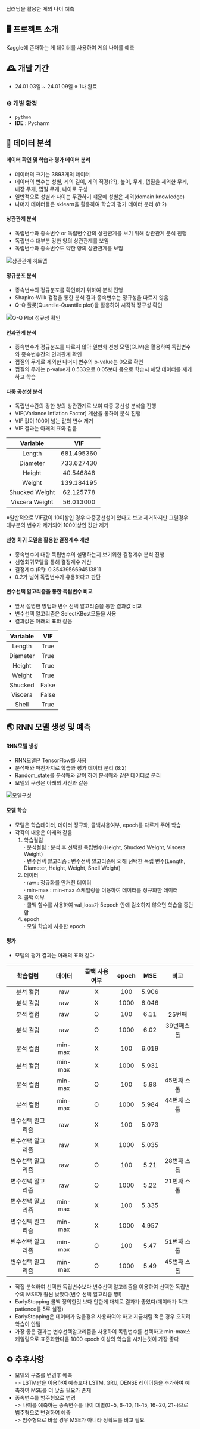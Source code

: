 딥러닝을 활용한 게의 나이 예측

## 🖥️ 프로젝트 소개
Kaggle에 존재하는 게 데이터를 사용하여 게의 나이를 예측
<br>

## 🕰️ 개발 기간
* 24.01.03일 ~ 24.01.09일 ※ 1차 완료

### ⚙️ 개발 환경
- `python`
- **IDE** : Pycharm

## 📌 데이터 분석
#### 데이터 확인 및 학습과 평가 데이터 분리
- 데이터의 크기는 3893개의 데이터
- 데이터의 변수는 성별, 게의 길이, 게의 직경(??), 높이, 무게, 껍질을 제외한 무게, 내장 무게, 껍질 무게, 나이로 구성
- 일반적으로 성별과 나이는 무관하기 떄문에 성별은 제외(domain knowledge)
- 나머지 데이터들은 sklearn을 활용하여 학습과 평가 데이터 분리 (8:2)

#### 상관관계 분석
- 독립변수와 종속변수 or 독립변수간의 상관관계를 보기 위해 상관관계 분석 진행
- 독립변수 대부분 강한 양의 상관관계를 보임
- 독립변수와 종속변수도 약한 양의 상관관계를 보임

![상관관계 히트맵](https://github.com/whcjfdudwkd/CrabAgePrediction/assets/70883264/32d3ed04-0e3a-4490-a603-b9e4f899d909)

#### 정규분포 분석
- 종속변수의 정규분포를 확인하기 위하여 분석 진행
- Shapiro-Wilk 검정을 통한 분석 결과 종속변수는 정규성을 따르지 않음
- Q-Q 플롯(Quantile-Quantile plot)을 활용하여 시각적 정규성 확인

![Q-Q Plot 정규성 확인](https://github.com/whcjfdudwkd/CrabAgePrediction/assets/70883264/17688a19-6db0-4568-bc72-aecddaa6db04)

#### 인과관계 분석
- 종속변수가 정규분포를 따르지 않아 일반화 선형 모델(GLM)을 활용하여 독립변수와 종속변수간의 인과관계 확인
- 껍질의 무게르 제외한 나머지 변수의 p-value는 0으로 확인
- 껍질의 무게는 p-value가 0.533으로 0.05보다 큼으로 학습시 해당 데이터를 제거하고 학습

#### 다중 공선성 분석
- 독립변수간의 강한 양의 상관관계르 보여 다중 공선성 분석을 진행
- VIF(Variance Inflation Factor) 계산을 통하여 분석 진행
- VIF 값이 100이 넘는 값의 변수 제거
- VIF 결과는 아래의 표와 같음

|Variable|VIF|
|:---:|:---:|
|Length|681.495360|
|Diameter|733.627430|
|Height|40.546848|
|Weight|139.184195|
|Shucked Weight|62.125778|
|Viscera Weight|56.013000|

※일반적으로 VIF값이 10이상인 경우 다중공선성이 있다고 보고 제거하지만 그럴경우 대부분의 변수가 제거되어 100이상인 값만 제거

#### 선형 회귀 모델을 활용한 결정계수 계산
- 종속변수에 대한 독립변수의 설명하는지 보기위한 결정계수 분석 진행
- 선형회귀모델을 통해 결정계수 계산
- 결정계수 (R²): 0.3543956694513811
- 0.2가 넘어 독립변수가 유용하다고 판단
  
#### 변수선택 알고리즘을 통한 독립변수 비교
- 앞서 설명한 방법과 변수 선택 알고리즘을 통한 결과값 비교
- 변수선택 알고리즘은 SelectKBest모듈을 사용
- 결과값은 아래의 표와 같음

|Variable|VIF|
|:---:|:---:|
|Length|True|
|Diameter|True|
|Height|True|
|Weight|True|
|Shucked|False|
|Viscera|False|
|Shell|True|

## 🌏 RNN 모델 생성 및 예측
#### RNN모델 생성
- RNN모델은 TensorFlow를 사용
- 분석때와 마찬가지로 학습과 평가 데이터 분리 (8:2)
- Random_state를 분석때와 같이 하여 분석때와 같은 데이터로 분리
- 모델의 구성은 아래의 사진과 같음

![모델구성](https://github.com/whcjfdudwkd/CrabAgePrediction/assets/70883264/8b35031b-31e5-4919-8360-545d2b400ad3) 

#### 모델 학습
 - 모델은 학습데이터, 데이터 정규화, 콜백사용여부, epoch를 다르게 주어 학습
 - 각각의 내용은 아래와 같음
   1. 학습컬럼
     <br>· 분석컬럼 : 분석 후 선택한 독립변수(Height, Shucked Weight, Viscera Weight)
     <br>· 변수선택 알고리즘 : 변수선택 알고리즘에 의해 선택한 독립 변수(Length, Diameter, Height, Weight, Shell Weight)
   2. 데이터
     <br>· raw : 정규화를 안거친 데이터
     <br>· min-max : min-max 스케일링을 이용하여 데이터를 정규화한 데이터
   3. 콜백 여부
     <br>· 콜백 함수를 사용하여 val_loss가 5epoch 안에 감소하지 않으면 학습을 중단함
   4. epoch
     <br>· 모델 학습에 사용한 epoch

#### 평가
 - 모델의 평가 결과는 아래의 표와 같다

|학습컬럼|데이터|콜백 사용 여부|epoch|MSE|비고|
|:---:|:---:|:---:|:---:|:---:|:---:|
|분석 컬럼|raw|X|100|5.906||
|분석 컬럼|raw|X|1000|6.046||
|분석 컬럼|raw|O|100|6.11|25번째|
|분석 컬럼|raw|O|1000|6.02|39번째스톱|
|분석 컬럼|min-max|X|100|6.019||
|분석 컬럼|min-max|X|1000|5.931||
|분석 컬럼|min-max|O|100|5.98|45번째 스톱|
|분석 컬럼|min-max|O|1000|5.984|44번째 스톱|
|변수선택 알고리즘|raw|X|100|5.073||
|변수선택 알고리즘|raw|X|1000|5.035||
|변수선택 알고리즘|raw|O|100|5.21|28번째 스톱|
|변수선택 알고리즘|raw|O|1000|5.22|21번째 스톱|
|변수선택 알고리즘|min-max|X|100|5.335||
|변수선택 알고리즘|min-max|X|1000|4.957||
|변수선택 알고리즘|min-max|O|100|5.47|51번째 스톱|
|변수선택 알고리즘|min-max|O|1000|5.49|45번째 스톱|

 - 직접 분석하여 선택한 독립변수보다 변수선택 알고리즘을 이용하여 선택한 독립변수의 MSE가 훨씬 낮았다(변수 선택 알고리즘 짱!)
 - EarlyStopping 콜백 정의한것 보다 안한게 대체로 결과가 좋았다(데이터가 적고 patience를 5로 설정)
 - EarlyStopping은 데이터가 많을경우 사용하여야 하고 지금처럼 적은 경우 오히려 학습이 안됌
 - 가장 좋은 결과는 변수선택알고리즘을 사용하여 독립번수를 선택하고 min-max스케일링으로 표준화한다음 1000 epoch 이상의 학습을 시키는것이 가장 좋다

## ♻️ 추후사항
 - 모델의 구조를 변경후 예측
    <br>-> LSTM만을 이용하여 예측보다 LSTM, GRU, DENSE 레이어등을 추가하여 예측하여 MSE를 더 낮출 필요가 존재
 - 종속변수를 범주형으로 변경
    <br>-> 나이를 예측하는 종속변수를 나이 대별(0~5, 6~10, 11~15, 16~20, 21~)으로 범주형으로 변경하여 예측
    <br>-> 범주형으로 바꿀 경우 MSE가 아니라 정확도를 비교 필요

   
